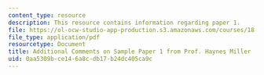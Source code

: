 ```yaml
---
content_type: resource
description: This resource contains information regarding paper 1.
file: https://ol-ocw-studio-app-production.s3.amazonaws.com/courses/18-821-project-laboratory-in-mathematics-spring-2013/0aa5309bce146a8cdb17b24dc405ca9c_MIT18_821S13_pr1-addlcom.pdf
file_type: application/pdf
resourcetype: Document
title: Additional Comments on Sample Paper 1 from Prof. Haynes Miller
uid: 0aa5309b-ce14-6a8c-db17-b24dc405ca9c
---
```

